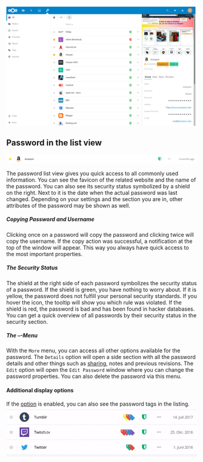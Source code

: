![The main section with password details visible](_files/password-details.png)

## Password in the list view
![A single password as displayed in the list view](_files/password-single.png)

The password list view gives you quick access to all commonly used information.
You can see the favicon of the related website and the name of the password.
You can also see its security status symbolized by a shield on the right.
Next to it is the date when the actual password was last changed.
Depending on your settings and the section you are in, other attributes of the password may be shown as well.

##### Copying Password and Username
Clicking once on a password will copy the password and clicking twice will copy the username.
If the copy action was successful, a notification at the top of the window will appear.
This way you always have quick access to the most important properties.

##### The Security Status
The shield at the right side of each password symbolizes the security status of a password.
If the shield is green, you have nothing to worry about.
If it is yellow, the password does not fulfill your personal security standards.
If you hover the icon, the tooltip will show you which rule was violated.
If the shield is red, the password is bad and has been found in hacker databases.
You can get a quick overview of all passwords by their security status in the security section.

##### The `⋯`-Menu
With the `More` menu, you can access all other options available for the password.
The `Details` option will open a side section with all the password details and other things such as [sharing](./Passwords/Sharing-Passwords), notes and previous revisions.
The `Edit` option will open the `Edit Password` window where you can change the password properties.
You can also delete the password via this menu.

#### Additional display options
If the [option](./Settings#show-tags-in-the-list-view) is enabled, you can also see the password tags in the listing.
![Tags in the list view](_files/tags-hover.gif)